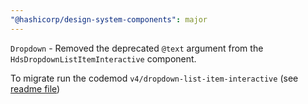 ```yaml
---
"@hashicorp/design-system-components": major
---
```


<!-- START components/dropdown -->

`Dropdown` - Removed the deprecated `@text` argument from the `HdsDropdownListItemInteractive` component.

To migrate run the codemod `v4/dropdown-list-item-interactive` (see [readme file](https://github.com/hashicorp/design-system/tree/main/packages/codemods/transforms/v4/dropdown-list-item-interactive))

<!-- END -->
